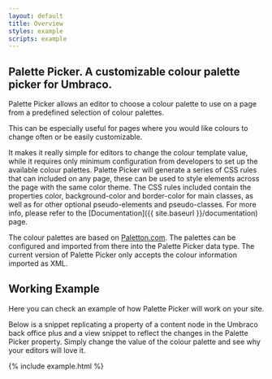 ```yaml
---
layout: default
title: Overview
styles: example
scripts: example
---
```


## Palette Picker. A customizable colour palette picker for Umbraco.

Palette Picker allows an editor to choose a colour palette to use on a page from a predefined selection of colour palettes.

This can be especially useful for pages where you would like colours to change often or be easily customizable.

It makes it really simple for editors to change the colour template value, while it requires only minimum configuration from developers to set up the available colour palettes. Palette Picker will generate a series of CSS rules that can included on any page, these can be used to style elements across the page with the same color theme. The CSS rules included contain the properties color, background-color and border-color for main classes, as well as for other optional pseudo-elements and pseudo-classes. For more info, please refer to the [Documentation]({{ site.baseurl }}/documentation) page.

The colour palettes are based on [Paletton.com](https://paletton.com/). The palettes can be configured and imported from there into the Palette Picker data type. The current version of Palette Picker only accepts the colour information imported as XML.

## Working Example

Here you can check an example of how Palette Picker will work on your site.

Below is a snippet replicating a property of a content node in the Umbraco back office plus and a view snippet to reflect the changes in the Palette Picker property. Simply change the value of the colour palette and see why your editors will love it.

{% include example.html %}
